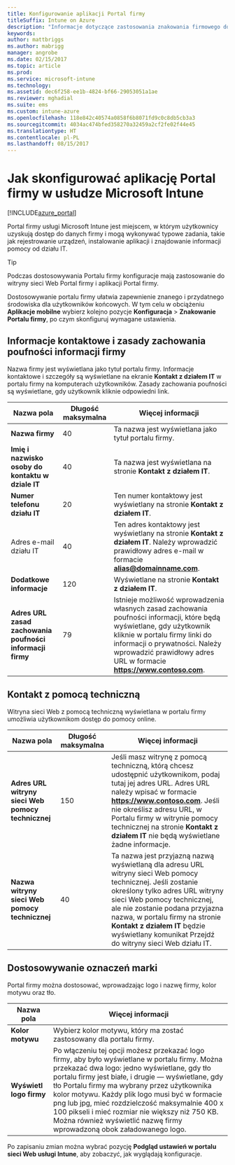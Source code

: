 ```yaml
---
title: Konfigurowanie aplikacji Portal firmy
titleSuffix: Intune on Azure
description: "Informacje dotyczące zastosowania znakowania firmowego do aplikacji Portal firmy usługi Intune. \""
keywords: 
author: mattbriggs
ms.author: mabrigg
manager: angrobe
ms.date: 02/15/2017
ms.topic: article
ms.prod: 
ms.service: microsoft-intune
ms.technology: 
ms.assetid: dec6f258-ee1b-4824-bf66-29053051a1ae
ms.reviewer: mghadial
ms.suite: ems
ms.custom: intune-azure
ms.openlocfilehash: 118e842c40574a0858f6b8071fd9c0c8db5cb3a3
ms.sourcegitcommit: 4034ac474bfed358270a32459a2cf2fe02f44e45
ms.translationtype: HT
ms.contentlocale: pl-PL
ms.lasthandoff: 08/15/2017
---
```

# <a name="how-to-configure-the-microsoft-intune-company-portal-app"></a>Jak skonfigurować aplikację Portal firmy w usłudze Microsoft Intune

[!INCLUDE[azure_portal](./includes/azure_portal.md)]

Portal firmy usługi Microsoft Intune jest miejscem, w którym użytkownicy uzyskują dostęp do danych firmy i mogą wykonywać typowe zadania, takie jak rejestrowanie urządzeń, instalowanie aplikacji i znajdowanie informacji pomocy od działu IT.        

> [!Tip]        
> Podczas dostosowywania Portalu firmy konfiguracje mają zastosowanie do witryny sieci Web Portal firmy i aplikacji Portal firmy.       

Dostosowywanie portalu firmy ułatwia zapewnienie znanego i przydatnego środowiska dla użytkowników końcowych. W tym celu w obciążeniu **Aplikacje mobilne** wybierz kolejno pozycje **Konfiguracja** > **Znakowanie Portalu firmy**, po czym skonfiguruj wymagane ustawienia.      

## <a name="company-contact-information-and-privacy-statement"></a>Informacje kontaktowe i zasady zachowania poufności informacji firmy        
Nazwa firmy jest wyświetlana jako tytuł portalu firmy. Informacje kontaktowe i szczegóły są wyświetlane na ekranie **Kontakt z działem IT** w portalu firmy na komputerach użytkowników. Zasady zachowania poufności są wyświetlane, gdy użytkownik kliknie odpowiedni link.        


|Nazwa pola|Długość maksymalna|Więcej informacji|        
|-|-|-|     
|**Nazwa firmy**|40|Ta nazwa jest wyświetlana jako tytuł portalu firmy.|        
|**Imię i nazwisko osoby do kontaktu w dziale IT**|40|Ta nazwa jest wyświetlana na stronie **Kontakt z działem IT**.|      
|**Numer telefonu działu IT**|20|Ten numer kontaktowy jest wyświetlany na stronie **Kontakt z działem IT**.|        
|Adres e-mail działu IT|40|Ten adres kontaktowy jest wyświetlany na stronie **Kontakt z działem IT**. Należy wprowadzić prawidłowy adres e-mail w formacie **alias@domainname.com**.|     
|**Dodatkowe informacje**|120|Wyświetlane na stronie **Kontakt z działem IT**.|      
|**Adres URL zasad zachowania poufności informacji firmy**|79|Istnieje możliwość wprowadzenia własnych zasad zachowania poufności informacji, które będą wyświetlane, gdy użytkownik kliknie w portalu firmy linki do informacji o prywatności. Należy wprowadzić prawidłowy adres URL w formacie **https://www.contoso.com**.|        

## <a name="support-contacts"></a>Kontakt z pomocą techniczną     
Witryna sieci Web z pomocą techniczną wyświetlana w portalu firmy umożliwia użytkownikom dostęp do pomocy online.        



|Nazwa pola|Długość maksymalna|Więcej informacji|        
|-|-|-|     
|**Adres URL witryny sieci Web pomocy technicznej**|150|Jeśli masz witrynę z pomocą techniczną, którą chcesz udostępnić użytkownikom, podaj tutaj jej adres URL. Adres URL należy wpisać w formacie **https://www.contoso.com**. Jeśli nie określisz adresu URL, w Portalu firmy w witrynie pomocy technicznej na stronie **Kontakt z działem IT** nie będą wyświetlane żadne informacje.|        
|**Nazwa witryny sieci Web pomocy technicznej**|40|Ta nazwa jest przyjazną nazwą wyświetlaną dla adresu URL witryny sieci Web pomocy technicznej. Jeśli zostanie określony tylko adres URL witryny sieci Web pomocy technicznej, ale nie zostanie podana przyjazna nazwa, w portalu firmy na stronie **Kontakt z działem IT** będzie wyświetlany komunikat Przejdź do witryny sieci Web działu IT.       

## <a name="company-branding-customization"></a>Dostosowywanie oznaczeń marki       
Portal firmy można dostosować, wprowadzając logo i nazwę firmy, kolor motywu oraz tło.     



|Nazwa pola|Więcej informacji|       
|-|-|       
|**Kolor motywu**|Wybierz kolor motywu, który ma zostać zastosowany dla portalu firmy.|      
|**Wyświetl logo firmy**|Po włączeniu tej opcji możesz przekazać logo firmy, aby było wyświetlane w portalu firmy. Można przekazać dwa logo: jedno wyświetlane, gdy tło portalu firmy jest białe, i drugie — wyświetlane, gdy tło Portalu firmy ma wybrany przez użytkownika kolor motywu. Każdy plik logo musi być w formacie png lub jpg, mieć rozdzielczość maksymalnie 400 x 100 pikseli i mieć rozmiar nie większy niż 750 KB.<br>Można również wyświetlić nazwę firmy wprowadzoną obok załadowanego logo.|      

Po zapisaniu zmian można wybrać pozycję **Podgląd ustawień w portalu sieci Web usługi Intune**, aby zobaczyć, jak wyglądają konfiguracje.
